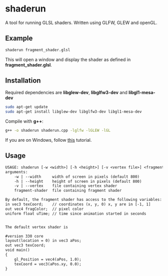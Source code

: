 # shaderun

A tool for running GLSL shaders. Written using GLFW, GLEW and openGL.

## Example

```bash
shaderun fragment_shader.glsl
```

This will open a window and display the shader as defined in **fragment_shader.glsl**.

## Installation

Required dependencies are **libglew-dev**, **libglfw3-dev** and **libgl1-mesa-dev**
```bash
sudo apt-get update
sudo apt-get install libglew-dev libglfw3-dev libgl1-mesa-dev
```

Compile with **g++**:
```bash
g++ -o shaderun shaderun.cpp -lglfw -lGLEW -lGL
```

If you are on Windows, follow [this](https://www.wikihow.com/Uninstall-Windows) tutorial.

## Usage

```txt
USAGE: shaderun [-w <width>] [-h <height>] [-v <vertex file>] <fragment-shader>
arguments:
    -w | --width     width of screen in pixels (default 800)
    -h | --height    height of screen in pixels (default 800)
    -v | --vertex    file containing vertex shader
    fragment-shader  file containing fragment shader

By default, the fragment shader has access to the following variables:
in vec3 texCoord;    // coordinates (x, y, 0) x, y are in [-1, 1]
out vec4 fragColor;  // pixel color
uniform float uTime; // time since animation started in seconds


The default vertex shader is

#version 330 core
layout(location = 0) in vec3 aPos;
out vec3 texCoord;
void main()
{
    gl_Position = vec4(aPos, 1.0);
    texCoord = vec3(aPos.xy, 0.0);
}
```
